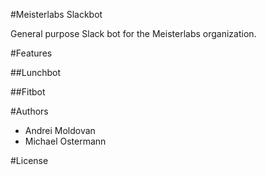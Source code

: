 #Meisterlabs Slackbot

General purpose Slack bot for the Meisterlabs organization.

#Features

##Lunchbot

##Fitbot

#Authors
- Andrei Moldovan
- Michael Ostermann

#License
